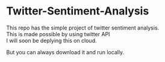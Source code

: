 # Twitter-Sentiment-Analysis
This repo has the simple project of twitter sentiment analysis.\
This is made possible by using twitter API\
I will soon be deplying this on cloud.

But you can always download it and run locally. 
